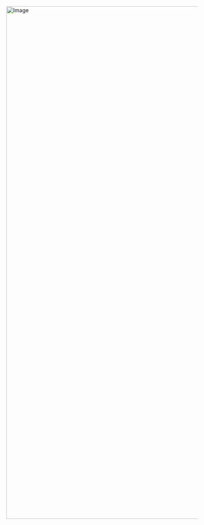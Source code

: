 <img width="1080" height="1350" alt="Image" src="https://github.com/user-attachments/assets/655a3f32-1cf6-4dc7-9595-e34cb2969399" />

